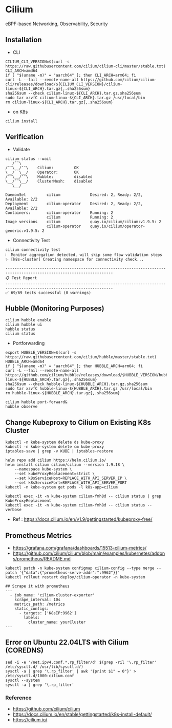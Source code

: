 # Cilium
eBPF-based Networking, Observability, Security

## Installation
- CLI
```
CILIUM_CLI_VERSION=$(curl -s https://raw.githubusercontent.com/cilium/cilium-cli/master/stable.txt)
CLI_ARCH=amd64
if [ "$(uname -m)" = "aarch64" ]; then CLI_ARCH=arm64; fi
curl -L --fail --remote-name-all https://github.com/cilium/cilium-cli/releases/download/${CILIUM_CLI_VERSION}/cilium-linux-${CLI_ARCH}.tar.gz{,.sha256sum}
sha256sum --check cilium-linux-${CLI_ARCH}.tar.gz.sha256sum
sudo tar xzvfC cilium-linux-${CLI_ARCH}.tar.gz /usr/local/bin
rm cilium-linux-${CLI_ARCH}.tar.gz{,.sha256sum}
```

- on K8s
```
cilium install
```

## Verification
- Validate
```
cilium status --wait
   /¯¯\
/¯¯\__/¯¯\    Cilium:         OK
\__/¯¯\__/    Operator:       OK
/¯¯\__/¯¯\    Hubble:         disabled
\__/¯¯\__/    ClusterMesh:    disabled
   \__/

DaemonSet         cilium             Desired: 2, Ready: 2/2, Available: 2/2
Deployment        cilium-operator    Desired: 2, Ready: 2/2, Available: 2/2
Containers:       cilium-operator    Running: 2
                  cilium             Running: 2
Image versions    cilium             quay.io/cilium/cilium:v1.9.5: 2
                  cilium-operator    quay.io/cilium/operator-generic:v1.9.5: 2
```

- Connectivity Test
```
cilium connectivity test
ℹ️  Monitor aggregation detected, will skip some flow validation steps
✨ [k8s-cluster] Creating namespace for connectivity check...

---------------------------------------------------------------------------------------------------------------------
📋 Test Report
---------------------------------------------------------------------------------------------------------------------
✅ 69/69 tests successful (0 warnings)
```

## Hubble (Monitoring Purposes)
```
cilium hubble enable
cilium hubble ui
hubble status
cilium status
```

- Portforwarding
```
export HUBBLE_VERSION=$(curl -s https://raw.githubusercontent.com/cilium/hubble/master/stable.txt)
HUBBLE_ARCH=amd64
if [ "$(uname -m)" = "aarch64" ]; then HUBBLE_ARCH=arm64; fi
curl -L --fail --remote-name-all https://github.com/cilium/hubble/releases/download/$HUBBLE_VERSION/hubble-linux-${HUBBLE_ARCH}.tar.gz{,.sha256sum}
sha256sum --check hubble-linux-${HUBBLE_ARCH}.tar.gz.sha256sum
sudo tar xzvfC hubble-linux-${HUBBLE_ARCH}.tar.gz /usr/local/bin
rm hubble-linux-${HUBBLE_ARCH}.tar.gz{,.sha256sum}

cilium hubble port-forward&
hubble observe
```

## Change Kubeproxy to Cilium on Existing K8s Cluster
```
kubectl -n kube-system delete ds kube-proxy
kubectl -n kube-system delete cm kube-proxy
iptables-save | grep -v KUBE | iptables-restore

helm repo add cilium https://helm.cilium.io/
helm install cilium cilium/cilium --version 1.9.18 \
    --namespace kube-system \
    --set kubeProxyReplacement=strict \
    --set k8sServiceHost=REPLACE_WITH_API_SERVER_IP \
    --set k8sServicePort=REPLACE_WITH_API_SERVER_PORT
kubectl -n kube-system get pods -l k8s-app=cilium

kubectl exec -it -n kube-system cilium-fmh8d -- cilium status | grep KubeProxyReplacement
kubectl exec -it -n kube-system cilium-fmh8d -- cilium status --verbose
```
- Ref : https://docs.cilium.io/en/v1.9/gettingstarted/kubeproxy-free/

## Prometheus Metrics
- https://grafana.com/grafana/dashboards/15513-cilium-metrics/
- https://github.com/cilium/cilium/blob/main/examples/kubernetes/addons/prometheus/README.md
```
kubectl patch -n kube-system configmap cilium-config --type merge --patch '{"data":{"prometheus-serve-addr":":9962"}}'
kubectl rollout restart deploy/cilium-operator -n kube-system

## Scrape it with prometheus
---
  - job_name: 'cilium-cluster-exporter'
    scrape_interval: 10s
    metrics_path: /metrics
    static_configs:
      - targets: ['K8sIP:9962']
        labels:
          cluster_name: yourCluster
---
```

## Error on Ubuntu 22.04LTS with Cilium (COREDNS)
```
sed -i -e '/net.ipv4.conf.*.rp_filter/d' $(grep -ril '\.rp_filter' /etc/sysctl.d/ /usr/lib/sysctl.d/)
sysctl -a | grep '\.rp_filter' | awk '{print $1" = 0"}' > /etc/sysctl.d/1000-cilium.conf
sysctl --system
sysctl -a | grep '\.rp_filter'
```

### Reference
- https://github.com/cilium/cilium
- https://docs.cilium.io/en/stable/gettingstarted/k8s-install-default/
- https://cilium.io/
